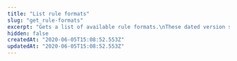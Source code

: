 ```yaml
---
title: "List rule formats"
slug: "get_rule-formats"
excerpt: "Gets a list of available rule formats.\nThese dated version strings available in the response's\n`ruleFormats.items` array allow you to control the set of\nbehaviors and criteria you invoke within a property's rules to\napply to edge content, either [freezing](#freezerf) a rule tree\nor [updating](#updaterf) to a new rule format. To validate a\nrule tree to the requirements of a specific rule format, see\n[Get a rule format's schema](#getruleformatschema)."
hidden: false
createdAt: "2020-06-05T15:08:52.553Z"
updatedAt: "2020-06-05T15:08:52.553Z"
---
```

